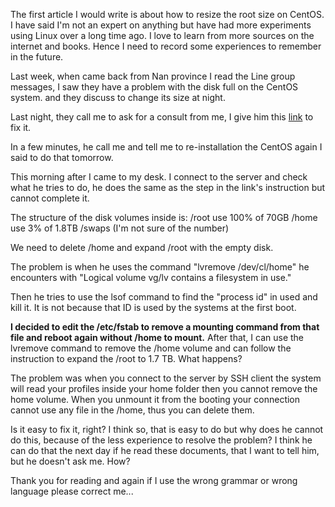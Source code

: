 The first article I would write is about how to resize the root size on CentOS. I have said I'm not an expert on anything but have had more experiments using Linux over a long time ago. I love to learn from more sources on the internet and books. Hence I need to record some experiences to remember in the future.

Last week, when came back from Nan province I read the Line group messages, I saw they have a problem with the disk full on the CentOS system. and they discuss to change its size at night.

Last night, they call me to ask for a consult from me, I give him this <a href="https://gist.github.com/troyfontaine/87091bd6a5c68f45dd62ced3d12bc377"> link</a> to fix it.

In a few minutes, he call me and tell me to re-installation the CentOS again I said to do that tomorrow.

This morning after I came to my desk. I connect to the server and check what he tries to do, he does the same as the step in the link's instruction but cannot complete it.

The structure of the disk volumes inside is: /root use 100% of 70GB /home use 3% of 1.8TB /swaps (I'm not sure of the number)

We need to delete /home and expand /root with the empty disk.

The problem is when he uses the command "lvremove /dev/cl/home" he encounters with "Logical volume vg/lv contains a filesystem in use."

Then he tries to use the lsof command to find the "process id" in used and kill it. It is not because that ID is used by the systems at the first boot.

<b>I decided to edit the /etc/fstab to remove a mounting command from that file and reboot again without /home to mount.</b> After that, I can use the lvremove command to remove the /home volume and can follow the instruction to expand the /root to 1.7 TB. What happens?

The problem was when you connect to the server by SSH client the system will read your profiles inside your home folder then you cannot remove the home volume. When you unmount it from the booting your connection cannot use any file in the /home, thus you can delete them.

Is it easy to fix it, right? I think so, that is easy to do but why does he cannot do this, because of the less experience to resolve the problem? I think he can do that the next day if he read these documents, that I want to tell him, but he doesn't ask me. How?

Thank you for reading and again if I use the wrong grammar or wrong language please correct me...
